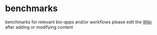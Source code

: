 # benchmarks
benchmarks for relevant bio-apps and/or workflows
please edit the [Wiki](https://github.com/Nucleomics-VIB/benchmarks/wiki) after adding or modifying content
